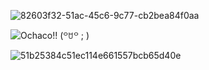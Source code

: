 ![82603f32-51ac-45c6-9c77-cb2bea84f0aa](https://github.com/user-attachments/assets/d0e5c46c-0d31-458c-96e9-1e0fdda886d0)

![Ochaco!! (꒪ꇴ꒪ ; )](https://github.com/user-attachments/assets/bf154fe8-afaa-47b2-9493-e23795db6567)

![51b25384c51ec114e661557bcb65d40e](https://github.com/user-attachments/assets/de32da4b-ee9f-4366-9714-ceda002958bd)
